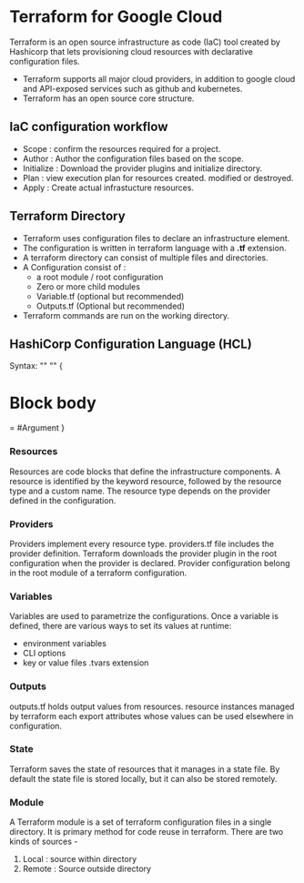 # Terraform for Google Cloud

Terraform is an open source infrastructure as code (IaC) tool created by Hashicorp that lets provisioning cloud resources with declarative configuration files.
- Terraform supports all major cloud providers, in addition to google cloud and API-exposed services such as github and kubernetes.
- Terraform has an open source core structure.

## IaC configuration workflow
- Scope : confirm the resources required for a project.
- Author : Author the configuration files based on the scope.
- Initialize : Download the provider plugins and initialize directory.
- Plan : view execution plan for resources created. modified or destroyed.
- Apply : Create actual infrastucture resources.

## Terraform Directory
- Terraform uses configuration files to declare an infrastructure element.
- The configuration is written in terraform language with a **.tf** extension.
- A terraform directory can consist of multiple files and directories.
- A Configuration consist of :
  - a root module / root configuration
  - Zero or more child modules
  - Variable.tf (optional but recommended)
  - Outputs.tf (Optional but recommended)
- Terraform commands are run on the working directory.

## HashiCorp Configuration Language (HCL)
Syntax:
<BLOCK TYPE> "<BLOCK LABEL>" "<BLOCK LABEL>" {
  # Block body
  <IDENTIFIER> = <EXPRESSION> #Argument
}

### Resources
Resources are code blocks that define the infrastructure components.
A resource is identified by the keyword resource, followed by the resource type and a custom name.
The resource type depends on the provider defined in the configuration.

### Providers
Providers implement every resource type.
providers.tf file includes the provider definition.
Terraform downloads the provider plugin in the root configuration when the provider is declared.
Provider configuration belong in the root module of a terraform configuration.

### Variables
Variables are used to parametrize the configurations.
Once a variable is defined, there are various ways to set its values at runtime:
- environment variables
- CLI options
- key or value files
.tvars extension

### Outputs
outputs.tf holds output values from resources.
resource instances managed by terraform each export attributes whose values can be used elsewhere in configuration.

### State
Terraform saves the state of resources that it manages in a state file. By default the state file is stored locally, but it can also be stored remotely.


### Module
A Terraform module is a set of terraform configuration files in a single directory.
It is primary method for code reuse in terraform.
There are two kinds of sources - 
1. Local : source within directory
2. Remote : Source outside directory








